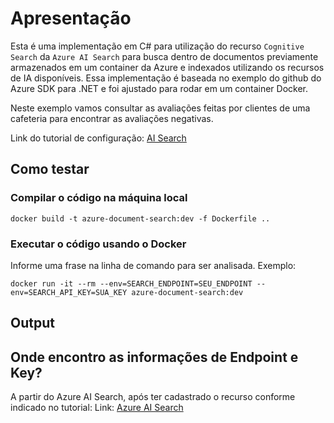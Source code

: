 # Apresentação

Esta é uma implementação em C# para utilização do recurso ``Cognitive Search`` da ``Azure AI Search`` para busca dentro de documentos previamente armazenados em um container da Azure e indexados utilizando os recursos de IA disponíveis. Essa implementação é baseada no exemplo do github do Azure SDK para .NET e foi ajustado para rodar em um container Docker.

Neste exemplo vamos consultar as avaliações feitas por clientes de uma cafeteria para encontrar as avaliações negativas.

Link do tutorial de configuração:
[AI Search](https://microsoftlearning.github.io/mslearn-ai-fundamentals/Instructions/Labs/11-ai-search.html)

## Como testar

### Compilar o código na máquina local
```docker build -t azure-document-search:dev -f Dockerfile ..```

### Executar o código usando o Docker
Informe uma frase na linha de comando para ser analisada. Exemplo:

```docker run -it --rm --env=SEARCH_ENDPOINT=SEU_ENDPOINT --env=SEARCH_API_KEY=SUA_KEY azure-document-search:dev```

## Output



## Onde encontro as informações de Endpoint e Key?

A partir do Azure AI Search, após ter cadastrado o recurso conforme indicado no tutorial:
Link: [Azure AI Search](https://portal.azure.com/#view/Microsoft_Azure_ProjectOxford/CognitiveServicesHub/~/CognitiveSearch)


